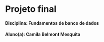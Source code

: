 # Projeto final

#### Disciplina: Fundamentos de banco de dados
#### Aluno(a): Camila Belmont Mesquita
